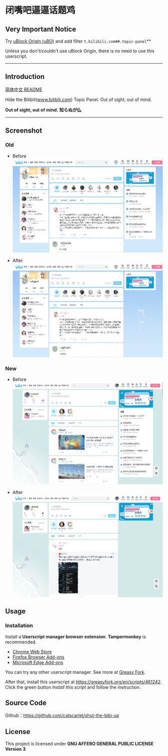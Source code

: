 # 闭嘴吧逼逼话题鸡

## Very Important Notice

Try [uBlock Origin (uBO)](https://github.com/gorhill/uBlock) and add filter `t.bilibili.com##.topic-panel`**

Unless you don't/couldn't use uBlock Origin, there is no need to use this userscript.

---

## Introduction

[简体中文 README](README_zh-cmn-Hans.md)

Hide the Bilibili(www.bilibili.com) Topic Panel. Out of sight, out of mind.

**Out of sight, out of mind.** **知らぬが仏**

---

## Screenshot

### Old

-   Before
    ![screenshot-old-before](screenshot-old-before.png "screenshot-old-before")

-   After
    ![screenshot-old-after](screenshot-old-after.png "screenshot-old-after")

### New

-   Before
    ![screenshot-new-before](screenshot-new-before.png "screenshot-new-before")

-   After
    ![screenshot-new-after](screenshot-new-after.png "screenshot-new-after")

## Usage

### Installation

Install a **Userscript manager browser extension**. **Tampermonkey** is recommended.

-   [Chrome Web Store](https://chrome.google.com/webstore/detail/tampermonkey/dhdgffkkebhmkfjojejmpbldmpobfkfo)
-   [Firefox Browser Add-ons](https://addons.mozilla.org/en-US/firefox/addon/tampermonkey/)
-   [Microsoft Edge Add-ons](https://microsoftedge.microsoft.com/addons/detail/tampermonkey/iikmkjmpaadaobahmlepeloendndfphd)

You can try any other userscript manager. See more at [Greasy Fork](https://greasyfork.org/).

After that, install this userscript at <https://greasyfork.org/en/scripts/461242>. Click the green button _Install this script_ and follow the instruction.

## Source Code

Github：<https://github.com/catscarlet/shut-the-bibi-up>

## License

This project is licensed under **GNU AFFERO GENERAL PUBLIC LICENSE Version 3**
